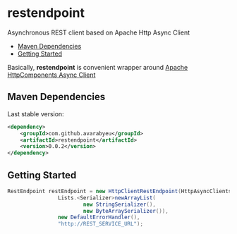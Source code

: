 # restendpoint

Asynchronous REST client based on Apache Http Async Client

* [Maven Dependencies](#maven-dependencies)
* [Getting Started](#getting-started)

Basically, **restendpoint** is convenient wrapper around 
[Apache HttpComponents Async Client](http://hc.apache.org/httpcomponents-asyncclient-4.0.x/)

## Maven Dependencies

Last stable version:
```xml
<dependency>
    <groupId>com.github.avarabyeu</groupId>
    <artifactId>restendpoint</artifactId>
    <version>0.0.2</version>
</dependency>
```

## Getting Started

```java
RestEndpoint restEndpoint = new HttpClientRestEndpoint(HttpAsyncClients.createDefault(),
                Lists.<Serializer>newArrayList(
                        new StringSerializer(), 
                        new ByteArraySerializer()), 
                new DefaultErrorHandler(),
                "http://REST_SERVICE_URL");
```
